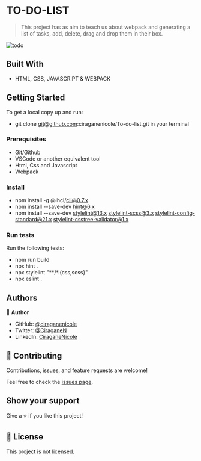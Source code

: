 
# TO-DO-LIST

> This project has as aim to teach us about webpack and generating a list of tasks, add, delete, drag and drop them in their box.


![todo](https://user-images.githubusercontent.com/72297212/159683357-0d7ac584-78a0-473d-8a7d-e74e12dc1240.PNG)



## Built With

- HTML, CSS, JAVASCRIPT & WEBPACK

## Getting Started


To get a local copy up and run:

- git clone git@github.com:ciraganenicole/To-do-list.git   in your terminal

### Prerequisites

- Git/Github
- VSCode or another equivalent tool
- Html, Css and Javascript
- Webpack

### Install

- npm install -g @lhci/cli@0.7.x
- npm install --save-dev hint@6.x
-  npm install --save-dev stylelint@13.x stylelint-scss@3.x stylelint-config-standard@21.x stylelint-csstree-validator@1.x

### Run tests

Run the following tests:

- npm run build
- npx hint .
- npx stylelint "**/*.{css,scss}"
- npx eslint .



## Authors

👤 **Author**

- GitHub: [@ciraganenicole](https://github.com/ciraganenicole)
- Twitter: [@CiraganeN](https://twitter.com/CiraganeN)
- LinkedIn: [CiraganeNicole](https://linkedin.com/in/nicole-ciragane-19a3071bb)

## 🤝 Contributing

Contributions, issues, and feature requests are welcome!

Feel free to check the [issues page](../../issues/).

## Show your support

Give a ⭐️ if you like this project!



## 📝 License

This project is not licensed.
